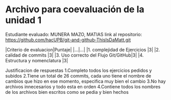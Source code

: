 # Archivo para coevaluación de la unidad 1

Estudiante evaluado: MUNERA MAZO, MATIAS
link al repositorio: https://github.com/hacUPB/git-and-github-ThisIsDaMatt.git

|Criterio de evaluacion|Puntaje|
|...|...|
|1. complejidad de Ejercicios  |3|
|2. calidad de commits         |3|
|3. Uso correcto del Flujo Git/GitHub|3|
|4. Estructura y nomenclatura  |3|

Justificacion de respuestas
1.Completo todos los ejercicios pedidos y subidos
2.Tiene un total de 26 commits, cada uno tiene el nombre de cambios que hizo en ese momento, especifica muy bien el cambio
3.No hay archivos innecesarios y todo esta en orden
4.Contiene todos los nombres de los archivos bien escritos como se pedia y bien hechos